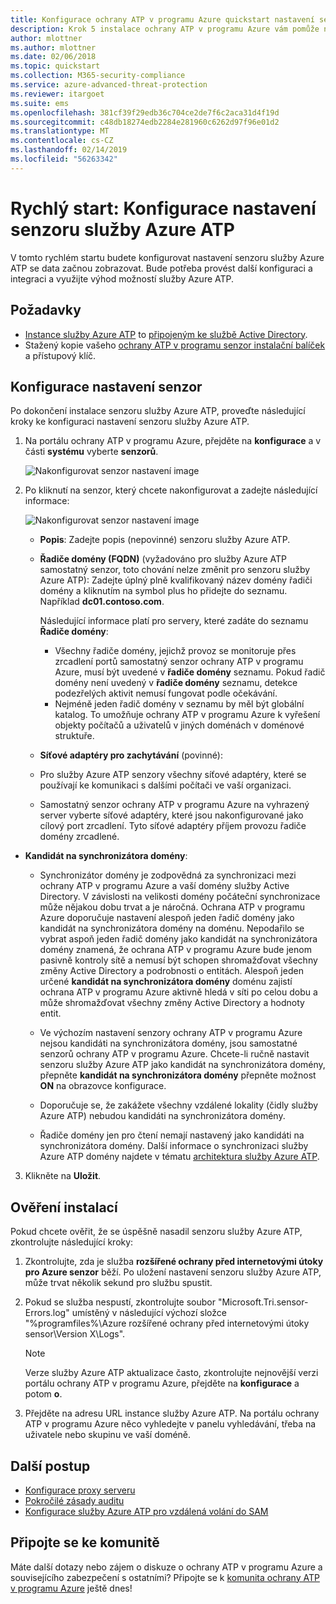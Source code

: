 ```yaml
---
title: Konfigurace ochrany ATP v programu Azure quickstart nastavení senzor | Dokumentace Microsoftu
description: Krok 5 instalace ochrany ATP v programu Azure vám pomůže nakonfigurovat nastavení pro samostatný senzor vaší ochrany ATP v programu Azure.
author: mlottner
ms.author: mlottner
ms.date: 02/06/2018
ms.topic: quickstart
ms.collection: M365-security-compliance
ms.service: azure-advanced-threat-protection
ms.reviewer: itargoet
ms.suite: ems
ms.openlocfilehash: 381cf39f29edb36c704ce2de7f6c2aca31d4f19d
ms.sourcegitcommit: c48db18274edb2284e281960c6262d97f96e01d2
ms.translationtype: MT
ms.contentlocale: cs-CZ
ms.lasthandoff: 02/14/2019
ms.locfileid: "56263342"
---
```

# <a name="quickstart-configure-azure-atp-sensor-settings"></a>Rychlý start: Konfigurace nastavení senzoru služby Azure ATP

V tomto rychlém startu budete konfigurovat nastavení senzoru služby Azure ATP se data začnou zobrazovat. Bude potřeba provést další konfiguraci a integraci a využijte výhod možností služby Azure ATP.  

## <a name="prerequisites"></a>Požadavky

- [Instance služby Azure ATP](install-atp-step1.md) to [připojeným ke službě Active Directory](install-atp-step2.md).
- Stažený kopie vašeho [ochrany ATP v programu senzor instalační balíček](install-atp-step3.md) a přístupový klíč.

## <a name="configure-sensor-settings"></a>Konfigurace nastavení senzor

Po dokončení instalace senzoru služby Azure ATP, proveďte následující kroky ke konfiguraci nastavení senzoru služby Azure ATP.

1.  Na portálu ochrany ATP v programu Azure, přejděte na **konfigurace** a v části **systému** vyberte **senzorů**.
   
    ![Nakonfigurovat senzor nastavení image](media/atp-sensor-config.png)


2. Po kliknutí na senzor, který chcete nakonfigurovat a zadejte následující informace:

   ![Nakonfigurovat senzor nastavení image](media/atp-sensor-config-2.png)

   - **Popis**: Zadejte popis (nepovinné) senzoru služby Azure ATP.
   - **Řadiče domény (FQDN)** (vyžadováno pro služby Azure ATP samostatný senzor, toto chování nelze změnit pro senzoru služby Azure ATP): Zadejte úplný plně kvalifikovaný název domény řadiči domény a kliknutím na symbol plus ho přidejte do seznamu. Například **dc01.contoso.com**.

     Následující informace platí pro servery, které zadáte do seznamu **Řadiče domény**:
     - Všechny řadiče domény, jejichž provoz se monitoruje přes zrcadlení portů samostatný senzor ochrany ATP v programu Azure, musí být uvedené v **řadiče domény** seznamu. Pokud řadič domény není uvedený v **řadiče domény** seznamu, detekce podezřelých aktivit nemusí fungovat podle očekávání.
     - Nejméně jeden řadič domény v seznamu by měl být globální katalog. To umožňuje ochrany ATP v programu Azure k vyřešení objekty počítačů a uživatelů v jiných doménách v doménové struktuře.

   - **Síťové adaptéry pro zachytávání** (povinné):
   
    - Pro služby Azure ATP senzory všechny síťové adaptéry, které se používají ke komunikaci s dalšími počítači ve vaší organizaci.
    - Samostatný senzor ochrany ATP v programu Azure na vyhrazený server vyberte síťové adaptéry, které jsou nakonfigurované jako cílový port zrcadlení. Tyto síťové adaptéry příjem provozu řadiče domény zrcadlené.

  - **Kandidát na synchronizátora domény**: 
    
    - Synchronizátor domény je zodpovědná za synchronizaci mezi ochrany ATP v programu Azure a vaší domény služby Active Directory. V závislosti na velikosti domény počáteční synchronizace může nějakou dobu trvat a je náročná. Ochrana ATP v programu Azure doporučuje nastavení alespoň jeden řadič domény jako kandidát na synchronizátora domény na doménu. Nepodařilo se vybrat aspoň jeden řadič domény jako kandidát na synchronizátora domény znamená, že ochrana ATP v programu Azure bude jenom pasivně kontroly sítě a nemusí být schopen shromažďovat všechny změny Active Directory a podrobnosti o entitách. Alespoň jeden určené **kandidát na synchronizátora domény** doménu zajistí ochrana ATP v programu Azure aktivně hledá v síti po celou dobu a může shromažďovat všechny změny Active Directory a hodnoty entit.
  
    - Ve výchozím nastavení senzory ochrany ATP v programu Azure nejsou kandidáti na synchronizátora domény, jsou samostatné senzorů ochrany ATP v programu Azure. Chcete-li ručně nastavit senzoru služby Azure ATP jako kandidát na synchronizátora domény, přepněte **kandidát na synchronizátora domény** přepněte možnost **ON** na obrazovce konfigurace.
        
    - Doporučuje se, že zakážete všechny vzdálené lokality (čidly služby Azure ATP) nebudou kandidáti na synchronizátora domény.
   
    - Řadiče domény jen pro čtení nemají nastavený jako kandidáti na synchronizátora domény. Další informace o synchronizaci služby Azure ATP domény najdete v tématu [architektura služby Azure ATP](atp-architecture.md#azure-atp-sensor-features).
  
3. Klikněte na **Uložit**.


## <a name="validate-installations"></a>Ověření instalací
Pokud chcete ověřit, že se úspěšně nasadil senzoru služby Azure ATP, zkontrolujte následující kroky:

1. Zkontrolujte, zda je služba **rozšířené ochrany před internetovými útoky pro Azure senzor** běží. Po uložení nastavení senzoru služby Azure ATP, může trvat několik sekund pro službu spustit.

2. Pokud se služba nespustí, zkontrolujte soubor "Microsoft.Tri.sensor-Errors.log" umístěný v následující výchozí složce "%programfiles%\Azure rozšířené ochrany před internetovými útoky sensor\Version X\Logs".
 
   >[!NOTE]
   > Verze služby Azure ATP aktualizace často, zkontrolujte nejnovější verzi portálu ochrany ATP v programu Azure, přejděte na **konfigurace** a potom **o**. 

3. Přejděte na adresu URL instance služby Azure ATP. Na portálu ochrany ATP v programu Azure něco vyhledejte v panelu vyhledávání, třeba na uživatele nebo skupinu ve vaší doméně.

## <a name="next-steps"></a>Další postup

- [Konfigurace proxy serveru](configure-proxy.md)
- [Pokročilé zásady auditu](atp-advanced-audit-policy.md)
- [Konfigurace služby Azure ATP pro vzdálená volání do SAM](install-atp-step8-samr.md)


## <a name="join-the-community"></a>Připojte se ke komunitě

Máte další dotazy nebo zájem o diskuze o ochrany ATP v programu Azure a souvisejícího zabezpečení s ostatními? Připojte se k [komunita ochrany ATP v programu Azure](https://aka.ms/azureatpcommunity) ještě dnes!
